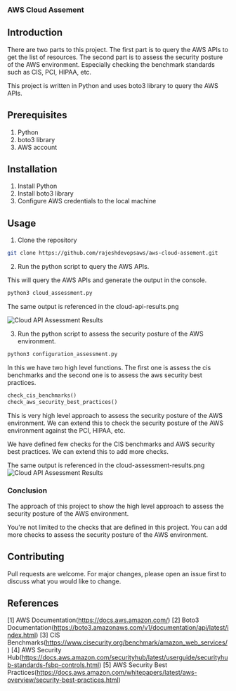 ### AWS Cloud Assement

## Introduction

There are two parts to this project. The first part is to query the AWS APIs to get the list of resources. The second part is to assess the security posture of the AWS environment. Especially checking the benchmark standards such as CIS, PCI, HIPAA, etc.

This project is written in Python  and uses boto3 library to query the AWS APIs.

## Prerequisites

1. Python 
2. boto3 library
3. AWS account 

## Installation

1. Install Python
2. Install boto3 library
3. Configure AWS credentials to the local machine

## Usage

1. Clone the repository
```bash
git clone https://github.com/rajeshdevopsaws/aws-cloud-assement.git
```
2. Run the python script to query the AWS APIs.

This will query the AWS APIs and generate the output in the console.
```bash
python3 cloud_assessment.py
```

The same output is referenced in the  cloud-api-results.png

![Cloud API Assessment Results](https://github.com/rajeshdevopsaws/aws-cloud-assement/-/raw/master/cloud-api-results.png)

3. Run the python script to assess the security posture of the AWS environment.


```bash
python3 configuration_assessment.py
```

In this we have two high level functions. The first one is assess the cis benchmarks and the second one is to assess the aws security best practices.

```python
check_cis_benchmarks()
check_aws_security_best_practices()
```

This is very high level approach to assess the security posture of the AWS environment. We can extend this to check the security posture of the AWS environment against the PCI, HIPAA, etc.

We have defined few checks for the CIS benchmarks and AWS security best practices. We can extend this to add more checks.

The same output is referenced in the  cloud-assessment-results.png
![Cloud API Assessment Results](https://github.com/rajeshdevopsaws/aws-cloud-assement/-/raw/master/cloud-assessment-results.png)
### Conclusion
The approach of this project to show the high level approach to assess the security posture of the AWS environment. 

You're not limited to the checks that are defined in this project. You can add more checks to assess the security posture of the AWS environment.

## Contributing

Pull requests are welcome. For major changes, please open an issue first to discuss what you would like to change.

## References

[1] AWS Documentation(https://docs.aws.amazon.com/)
[2] Boto3 Documentation(https://boto3.amazonaws.com/v1/documentation/api/latest/index.html)
[3] CIS Benchmarks(https://www.cisecurity.org/benchmark/amazon_web_services/)
[4] AWS Security Hub(https://docs.aws.amazon.com/securityhub/latest/userguide/securityhub-standards-fsbp-controls.html)
[5] AWS Security Best Practices(https://docs.aws.amazon.com/whitepapers/latest/aws-overview/security-best-practices.html)
